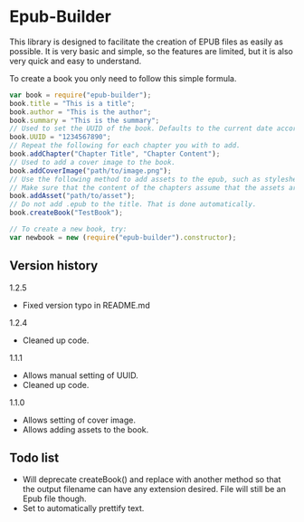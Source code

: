 Epub-Builder
==============

This library is designed to facilitate the creation of EPUB files as easily as possible. It is very basic and simple, so the features are limited, but it is also very quick and easy to understand.

To create a book you only need to follow this simple formula.

``` js
var book = require("epub-builder");
book.title = "This is a title";
book.author = "This is the author";
book.summary = "This is the summary";
// Used to set the UUID of the book. Defaults to the current date according to the system's calendar if not set.
book.UUID = "1234567890";
// Repeat the following for each chapter you with to add.
book.addChapter("Chapter Title", "Chapter Content");
// Used to add a cover image to the book.
book.addCoverImage("path/to/image.png");
// Use the following method to add assets to the epub, such as stylesheets or images.
// Make sure that the content of the chapters assume that the assets are parallel to themselves and not in any other folder.
book.addAsset("path/to/asset");
// Do not add .epub to the title. That is done automatically.
book.createBook("TestBook");

// To create a new book, try:
var newbook = new (require("epub-builder").constructor);
```

Version history
---------------
1.2.5
- Fixed version typo in README.md

1.2.4
- Cleaned up code.

1.1.1
- Allows manual setting of UUID.
- Cleaned up code.

1.1.0
- Allows setting of cover image.
- Allows adding assets to the book.



Todo list
---------
- Will deprecate createBook() and replace with another method so that the output filename can have any extension desired. File will still be an Epub file though.
- Set to automatically prettify text.
